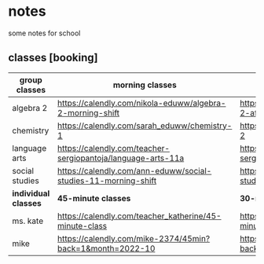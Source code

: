 # notes

some notes for school

## classes [booking]

| group classes |morning classes|afternoon classes|
|---|---|---|
|algebra 2|https://calendly.com/nikola-eduww/algebra-2-morning-shift|https://calendly.com/eduww-chad/algebra-2-afternoon-shift|
|chemistry|https://calendly.com/sarah_eduww/chemistry-1|https://calendly.com/sarah_eduww/chemistry-2|
|language arts|https://calendly.com/teacher-sergiopantoja/language-arts-11a|https://calendly.com/teacher-sergiopantoja/english3-latam-timezone|
|social studies|https://calendly.com/ann-eduww/social-studies-11-morning-shift|https://calendly.com/lukesawyer/social-studies-11-afternoon-shift|
| **individual classes** | **45-minute classes** | **30-minute classes** |
|ms. kate|https://calendly.com/teacher_katherine/45-minute-class|https://calendly.com/teacher_katherine/30-minute-class|
|mike|https://calendly.com/mike-2374/45min?back=1&month=2022-10|https://calendly.com/mike-2374/30min?back=1&month=2022-10|

